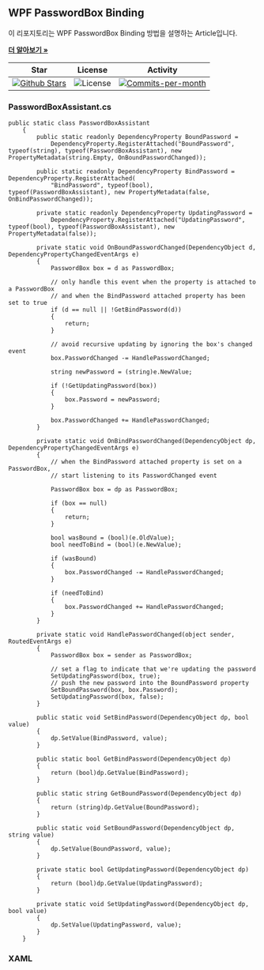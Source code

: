 ## WPF PasswordBox Binding
이 리포지토리는 WPF PasswordBox Binding 방법을 설명하는 Article입니다.

<a href="https://github.com/devncore/devncore"><strong>더 알아보기 »</strong></a>
  
| Star | License | Activity |
|:----:|:-------:|:--------:|
| <a href="https://github.com/devncore/docs/stargazers"><img src="https://img.shields.io/github/stars/devncore/docs" alt="Github Stars"></a> | <img src="https://img.shields.io/github/license/devncore/docs" alt="License"> | <a href="https://github.com/devncore/docs/pulse"><img src="https://img.shields.io/github/commit-activity/m/devncore/docs" alt="Commits-per-month"></a> |

### PasswordBoxAssistant.cs
```CSharp
public static class PasswordBoxAssistant
    {
        public static readonly DependencyProperty BoundPassword =
            DependencyProperty.RegisterAttached("BoundPassword", typeof(string), typeof(PasswordBoxAssistant), new PropertyMetadata(string.Empty, OnBoundPasswordChanged));

        public static readonly DependencyProperty BindPassword = DependencyProperty.RegisterAttached(
            "BindPassword", typeof(bool), typeof(PasswordBoxAssistant), new PropertyMetadata(false, OnBindPasswordChanged));

        private static readonly DependencyProperty UpdatingPassword =
            DependencyProperty.RegisterAttached("UpdatingPassword", typeof(bool), typeof(PasswordBoxAssistant), new PropertyMetadata(false));

        private static void OnBoundPasswordChanged(DependencyObject d, DependencyPropertyChangedEventArgs e)
        {
            PasswordBox box = d as PasswordBox;

            // only handle this event when the property is attached to a PasswordBox
            // and when the BindPassword attached property has been set to true
            if (d == null || !GetBindPassword(d))
            {
                return;
            }

            // avoid recursive updating by ignoring the box's changed event
            box.PasswordChanged -= HandlePasswordChanged;

            string newPassword = (string)e.NewValue;

            if (!GetUpdatingPassword(box))
            {
                box.Password = newPassword;
            }

            box.PasswordChanged += HandlePasswordChanged;
        }

        private static void OnBindPasswordChanged(DependencyObject dp, DependencyPropertyChangedEventArgs e)
        {
            // when the BindPassword attached property is set on a PasswordBox,
            // start listening to its PasswordChanged event

            PasswordBox box = dp as PasswordBox;

            if (box == null)
            {
                return;
            }

            bool wasBound = (bool)(e.OldValue);
            bool needToBind = (bool)(e.NewValue);

            if (wasBound)
            {
                box.PasswordChanged -= HandlePasswordChanged;
            }

            if (needToBind)
            {
                box.PasswordChanged += HandlePasswordChanged;
            }
        }

        private static void HandlePasswordChanged(object sender, RoutedEventArgs e)
        {
            PasswordBox box = sender as PasswordBox;

            // set a flag to indicate that we're updating the password
            SetUpdatingPassword(box, true);
            // push the new password into the BoundPassword property
            SetBoundPassword(box, box.Password);
            SetUpdatingPassword(box, false);
        }

        public static void SetBindPassword(DependencyObject dp, bool value)
        {
            dp.SetValue(BindPassword, value);
        }

        public static bool GetBindPassword(DependencyObject dp)
        {
            return (bool)dp.GetValue(BindPassword);
        }

        public static string GetBoundPassword(DependencyObject dp)
        {
            return (string)dp.GetValue(BoundPassword);
        }

        public static void SetBoundPassword(DependencyObject dp, string value)
        {
            dp.SetValue(BoundPassword, value);
        }

        private static bool GetUpdatingPassword(DependencyObject dp)
        {
            return (bool)dp.GetValue(UpdatingPassword);
        }

        private static void SetUpdatingPassword(DependencyObject dp, bool value)
        {
            dp.SetValue(UpdatingPassword, value);
        }
    }
```

### XAML
```CSharp
```
